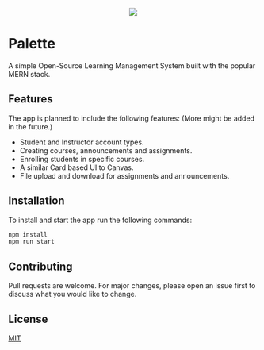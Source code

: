 <p  align="center">
<img  src="https://i.imgur.com/620bgaf.png"/>
</p>

# Palette
A simple Open-Source Learning Management System built with the popular MERN stack.

## Features
The app is planned to include the following features: (More might be added in the future.)
- Student and Instructor account types.
- Creating courses, announcements and assignments.
- Enrolling students in specific courses.
- A similar Card based UI to Canvas.
- File upload and download for assignments and announcements.

## Installation
To install and start the app run the following commands:
```bash
npm install
npm run start
```

## Contributing
Pull requests are welcome. For major changes, please open an issue first to discuss what you would like to change.

## License
[MIT](https://choosealicense.com/licenses/mit/)